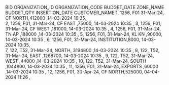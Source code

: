 BID	ORGANIZATION_ID	ORGANIZATION_CODE	BUDGET_DATE	ZONE_NAME	BUDGET_QTY	INSERTION_DATE	CUSTOMER_NAME
1,	1256,	F01	31-Mar-24,	CF NORTH,412000	,14-03-2024 10:35,	
2,	1256,	F01,	31-Mar-24,	CF EAST	,75000,	14-03-2024 10:35	,
3,	1256,	F01,	31-Mar-24,	CF WEST	,181000,	14-03-2024 10:35	,
4,	1256,	F01,	31-Mar-24,	TN AP	,188000	,14-03-2024 10:35	,
5,	1256,	F01,	31-Mar-24,	KL KN	,90000,	14-03-2024 10:35	,
6,	1256,	F01,	31-Mar-24,	INSTITUTION,8000,	14-03-2024 10:35,	
7,	122,	T52,	31-Mar-24,	NORTH,	3194800	,14-03-2024 10:35	,
8,	122,	T52,	31-Mar-24,	EAST	,1268700,	14-03-2024 10:35	,
9,	122,	T52,	31-Mar-24,	WEST	,44000	,14-03-2024 10:35	,
10,	122,	T52,	31-Mar-24,	SOUTH	,1044800,	14-03-2024 10:35	,
11,	1256,	F01,	31-Mar-24,	EXPORTS	,60000	,14-03-2024 10:35	,
12,	1256,	F01,	30-Apr-24,	CF NORTH,525000,	04-04-2024 11:26	,

